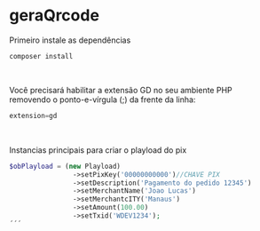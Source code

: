 # geraQrcode

Primeiro instale as dependências
```
composer install
```

<br>

Você precisará habilitar a extensão GD no seu ambiente PHP<br>
removendo o ponto-e-vírgula (;) da frente da linha:
```php
extension=gd

```

<br>

Instancias principais para criar o playload do pix
```php
$obPlayload = (new Playload)
                ->setPixKey('00000000000')//CHAVE PIX 
                ->setDescription('Pagamento do pedido 12345')
                ->setMerchantName('Joao Lucas')
                ->setMerchantcITY('Manaus')
                ->setAmount(100.00)
                ->setTxid('WDEV1234');
´´´
